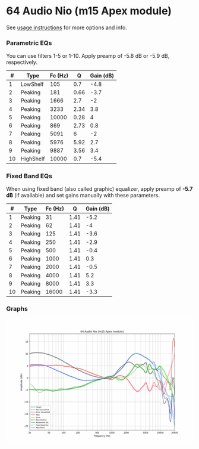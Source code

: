 # 64 Audio Nio (m15 Apex module)
See [usage instructions](https://github.com/jaakkopasanen/AutoEq#usage) for more options and info.

### Parametric EQs
You can use filters 1-5 or 1-10. Apply preamp of -5.8 dB or -5.9 dB, respectively.

|   # | Type      |   Fc (Hz) |    Q |   Gain (dB) |
|-----|-----------|-----------|------|-------------|
|   1 | LowShelf  |       105 | 0.7  |        -4.8 |
|   2 | Peaking   |       181 | 0.66 |        -3.7 |
|   3 | Peaking   |      1666 | 2.7  |        -2   |
|   4 | Peaking   |      3233 | 2.34 |         3.8 |
|   5 | Peaking   |     10000 | 0.28 |         4   |
|   6 | Peaking   |       869 | 2.73 |         0.8 |
|   7 | Peaking   |      5091 | 6    |        -2   |
|   8 | Peaking   |      5976 | 5.92 |         2.7 |
|   9 | Peaking   |      9887 | 3.56 |         3.4 |
|  10 | HighShelf |     10000 | 0.7  |        -5.4 |

### Fixed Band EQs
When using fixed band (also called graphic) equalizer, apply preamp of **-5.7 dB** (if available) and set gains manually with these parameters.

|   # | Type    |   Fc (Hz) |    Q |   Gain (dB) |
|-----|---------|-----------|------|-------------|
|   1 | Peaking |        31 | 1.41 |        -5.2 |
|   2 | Peaking |        62 | 1.41 |        -4   |
|   3 | Peaking |       125 | 1.41 |        -3.6 |
|   4 | Peaking |       250 | 1.41 |        -2.9 |
|   5 | Peaking |       500 | 1.41 |        -0.4 |
|   6 | Peaking |      1000 | 1.41 |         0.3 |
|   7 | Peaking |      2000 | 1.41 |        -0.5 |
|   8 | Peaking |      4000 | 1.41 |         5.2 |
|   9 | Peaking |      8000 | 1.41 |         3.3 |
|  10 | Peaking |     16000 | 1.41 |        -3.3 |

### Graphs
![](./64%20Audio%20Nio%20(m15%20Apex%20module).png)
